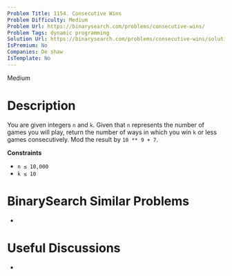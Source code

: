 ```yaml
---
Problem Title: 1154. Consecutive Wins
Problem Difficulty: Medium
Problem Url: https://binarysearch.com/problems/consecutive-wins/
Problem Tags: dynamic programming
Solution Url: https://binarysearch.com/problems/consecutive-wins/solutions/
IsPremium: No
Companies: De shaw
IsTemplate: No
---
```


<span style="color: ;">Medium</span>

# Description

You are given integers `n` and `k`. Given that `n` represents the number of games you will play, return the number of ways in which you win `k` or less games consecutively. Mod the result by `10 ** 9 + 7`.

**Constraints**
- `n ≤ 10,000`
- `k ≤ 10`

# BinarySearch Similar Problems

- []()

# Useful Discussions

- []()
